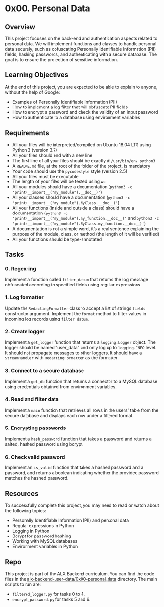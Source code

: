 # 0x00. Personal Data

## Overview
This project focuses on the back-end and authentication aspects related to personal data. We will implement functions and classes to handle personal data securely, such as obfuscating Personally Identifiable Information (PII) fields, hashing passwords, and authenticating with a secure database. The goal is to ensure the protection of sensitive information.

## Learning Objectives
At the end of this project, you are expected to be able to explain to anyone, without the help of Google:
- Examples of Personally Identifiable Information (PII)
- How to implement a log filter that will obfuscate PII fields
- How to encrypt a password and check the validity of an input password
- How to authenticate to a database using environment variables

## Requirements
- All your files will be interpreted/compiled on Ubuntu 18.04 LTS using Python 3 (version 3.7)
- All your files should end with a new line
- The first line of all your files should be exactly `#!/usr/bin/env python3`
- A `README.md` file, at the root of the folder of the project, is mandatory
- Your code should use the `pycodestyle` style (version 2.5)
- All your files must be executable
- The length of your files will be tested using `wc`
- All your modules should have a documentation (`python3 -c 'print(__import__("my_module").__doc__)'`)
- All your classes should have a documentation (`python3 -c 'print(__import__("my_module").MyClass.__doc__)'`)
- All your functions (inside and outside a class) should have a documentation (`python3 -c 'print(__import__("my_module").my_function.__doc__)'` and `python3 -c 'print(__import__("my_module").MyClass.my_function.__doc__)'`)
- A documentation is not a simple word, it’s a real sentence explaining the purpose of the module, class, or method (the length of it will be verified)
- All your functions should be type-annotated

## Tasks
### 0. Regex-ing
Implement a function called `filter_datum` that returns the log message obfuscated according to specified fields using regular expressions.

### 1. Log formatter
Update the `RedactingFormatter` class to accept a list of strings `fields` constructor argument. Implement the `format` method to filter values in incoming log records using `filter_datum`.

### 2. Create logger
Implement a `get_logger` function that returns a `logging.Logger` object. The logger should be named "user_data" and only log up to `logging.INFO` level. It should not propagate messages to other loggers. It should have a `StreamHandler` with `RedactingFormatter` as the formatter.

### 3. Connect to a secure database
Implement a `get_db` function that returns a connector to a MySQL database using credentials obtained from environment variables.

### 4. Read and filter data
Implement a `main` function that retrieves all rows in the users' table from the secure database and displays each row under a filtered format.

### 5. Encrypting passwords
Implement a `hash_password` function that takes a password and returns a salted, hashed password using bcrypt.

### 6. Check valid password
Implement an `is_valid` function that takes a hashed password and a password, and returns a boolean indicating whether the provided password matches the hashed password.

## Resources
To successfully complete this project, you may need to read or watch about the following topics:
- Personally Identifiable Information (PII) and personal data
- Regular expressions in Python
- Logging in Python
- Bcrypt for password hashing
- Working with MySQL databases
- Environment variables in Python

## Repo
This project is part of the ALX Backend curriculum. You can find the code files in the [alx-backend-user-data/0x00-personal_data](https://github.com/alx-backend-user-data/0x00-personal_data) directory. The main scripts to run are:
- `filtered_logger.py` for tasks 0 to 4.
- `encrypt_password.py` for tasks 5 and 6.
